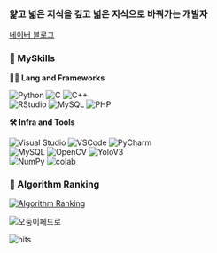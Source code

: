 <!--Head -->

### 얉고 넓은 지식을 깊고 넓은 지식으로 바꿔가는 개발자

[네이버 블로그](https://blog.naver.com/cokebear2862)

<!-- Body -->
### 🦾 MySkills
**🧑‍💻 Lang and Frameworks**

![Python](https://img.shields.io/badge/python-3776AB.svg?&style=for-the-badge&logo=python&logoColor=white) 
![C](https://img.shields.io/badge/c-A8B9CC.svg?&style=for-the-badge&logo=c&logoColor=white) 
![C++](https://img.shields.io/badge/C++-000000.svg?&style=for-the-badge) </br>
![RStudio](https://img.shields.io/badge/rstudio-75AADB.svg?&style=for-the-badge&logo=rstudio&logoColor=white)
![MySQL](https://img.shields.io/badge/mysql-4479A1.svg?&style=for-the-badge&logo=mysql&logoColor=white)
![PHP](https://img.shields.io/badge/php-777BB4.svg?&style=for-the-badge&logo=php&logoColor=white) 

**🛠️ Infra and Tools**

![Visual Studio](https://img.shields.io/badge/visualstudio-5C2D91.svg?&style=for-the-badge&logo=visualstudio&logoColor=white)
![VSCode](https://img.shields.io/badge/VScode-000000.svg?&style=for-the-badge)
![PyCharm](https://img.shields.io/badge/pycharm-000000.svg?&style=for-the-badge&logo=pycharm&logoColor=white)</br>
![MySQL](https://img.shields.io/badge/mysql-4479A1.svg?&style=for-the-badge&logo=mysql&logoColor=white)
![OpenCV](https://img.shields.io/badge/opencv-5C3EE8.svg?&style=for-the-badge&logo=opencv&logoColor=white)
![YoloV3](https://img.shields.io/badge/Yolov3-000000.svg?&style=for-the-badge) </br>
![NumPy](https://img.shields.io/badge/numpy-013243.svg?&style=for-the-badge&logo=numpy&logoColor=white)
![colab](https://img.shields.io/badge/colab-F9AB00.svg?&style=for-the-badge&logo=googlecolab&logoColor=white)


### 🚩 Algorithm Ranking
[![Algorithm Ranking](https://mazassumnida.wtf/api/v2/generate_badge?boj=audwns2862)](https://solved.ac/profile/audwns2862)

![오둥이페드로](https://i.imgur.com/nFyt3hz.gif)

![hits](https://hits.seeyoufarm.com/api/count/incr/badge.svg?url=https%3A%2F%2Fgithub.com%2FCoke-Eating-Polarbear&edge_flat=true&title=Duck)

